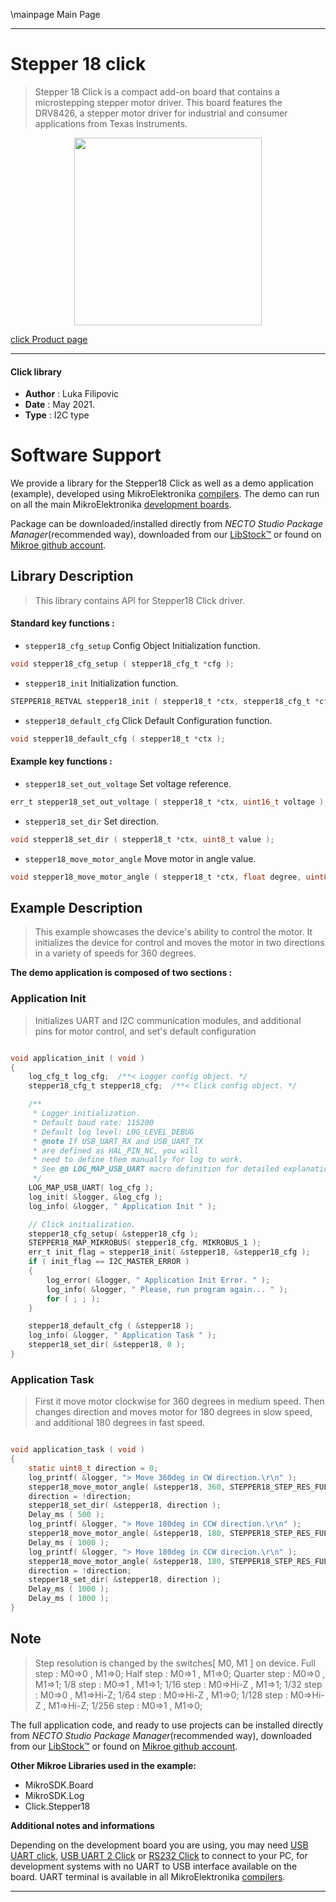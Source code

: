 \mainpage Main Page

---
# Stepper 18 click

> Stepper 18 Click is a compact add-on board that contains a microstepping stepper motor driver. This board features the DRV8426, a stepper motor driver for industrial and consumer applications from Texas Instruments.

<p align="center">
  <img src="https://download.mikroe.com/images/click_for_ide/stepper_18_click.png" height=300px>
</p>

[click Product page](https://www.mikroe.com/stepper-18-click)

---


#### Click library

- **Author**        : Luka Filipovic
- **Date**          : May 2021.
- **Type**          : I2C type


# Software Support

We provide a library for the Stepper18 Click
as well as a demo application (example), developed using MikroElektronika
[compilers](https://www.mikroe.com/necto-studio).
The demo can run on all the main MikroElektronika [development boards](https://www.mikroe.com/development-boards).

Package can be downloaded/installed directly from *NECTO Studio Package Manager*(recommended way), downloaded from our [LibStock&trade;](https://libstock.mikroe.com) or found on [Mikroe github account](https://github.com/MikroElektronika/mikrosdk_click_v2/tree/master/clicks).

## Library Description

> This library contains API for Stepper18 Click driver.

#### Standard key functions :

- `stepper18_cfg_setup` Config Object Initialization function.
```c
void stepper18_cfg_setup ( stepper18_cfg_t *cfg );
```

- `stepper18_init` Initialization function.
```c
STEPPER18_RETVAL stepper18_init ( stepper18_t *ctx, stepper18_cfg_t *cfg );
```

- `stepper18_default_cfg` Click Default Configuration function.
```c
void stepper18_default_cfg ( stepper18_t *ctx );
```

#### Example key functions :

- `stepper18_set_out_voltage` Set voltage reference.
```c
err_t stepper18_set_out_voltage ( stepper18_t *ctx, uint16_t voltage );
```

- `stepper18_set_dir` Set direction.
```c
void stepper18_set_dir ( stepper18_t *ctx, uint8_t value );
```

- `stepper18_move_motor_angle` Move motor in angle value.
```c
void stepper18_move_motor_angle ( stepper18_t *ctx, float degree, uint8_t step_res, uint8_t speed );
```

## Example Description

> This example showcases the device's ability to control the motor.
It initializes the device for control and moves the motor in two 
directions in a variety of speeds for 360 degrees.

**The demo application is composed of two sections :**

### Application Init

> Initializes UART and I2C communication modules, and additional  
pins for motor control, and set's default configuration

```c

void application_init ( void ) 
{
    log_cfg_t log_cfg;  /**< Logger config object. */
    stepper18_cfg_t stepper18_cfg;  /**< Click config object. */

    /** 
     * Logger initialization.
     * Default baud rate: 115200
     * Default log level: LOG_LEVEL_DEBUG
     * @note If USB_UART_RX and USB_UART_TX 
     * are defined as HAL_PIN_NC, you will 
     * need to define them manually for log to work. 
     * See @b LOG_MAP_USB_UART macro definition for detailed explanation.
     */
    LOG_MAP_USB_UART( log_cfg );
    log_init( &logger, &log_cfg );
    log_info( &logger, " Application Init " );

    // Click initialization.
    stepper18_cfg_setup( &stepper18_cfg );
    STEPPER18_MAP_MIKROBUS( stepper18_cfg, MIKROBUS_1 );
    err_t init_flag = stepper18_init( &stepper18, &stepper18_cfg );
    if ( init_flag == I2C_MASTER_ERROR ) 
    {
        log_error( &logger, " Application Init Error. " );
        log_info( &logger, " Please, run program again... " );
        for ( ; ; );
    }

    stepper18_default_cfg ( &stepper18 );
    log_info( &logger, " Application Task " );
    stepper18_set_dir( &stepper18, 0 );
}

```

### Application Task

> First it move motor clockwise for 360 degrees in medium speed. 
Then changes direction and moves motor for 180 degrees in slow speed,
and additional 180 degrees in fast speed.

```c

void application_task ( void ) 
{
    static uint8_t direction = 0;
    log_printf( &logger, "> Move 360deg in CW direction.\r\n" );
    stepper18_move_motor_angle( &stepper18, 360, STEPPER18_STEP_RES_FULL, STEPPER18_SPEED_MEDIUM );
    direction = !direction;
    stepper18_set_dir( &stepper18, direction );
    Delay_ms ( 500 );
    log_printf( &logger, "> Move 180deg in CCW direction.\r\n" );
    stepper18_move_motor_angle( &stepper18, 180, STEPPER18_STEP_RES_FULL, STEPPER18_SPEED_SLOW );
    Delay_ms ( 1000 );
    log_printf( &logger, "> Move 180deg in CCW direcion.\r\n" );
    stepper18_move_motor_angle( &stepper18, 180, STEPPER18_STEP_RES_FULL, STEPPER18_SPEED_FAST );
    direction = !direction;
    stepper18_set_dir( &stepper18, direction );
    Delay_ms ( 1000 );
    Delay_ms ( 1000 );
}

```

## Note

> Step resolution is changed by the switches[ M0, M1 ] on device.
Full step    :   M0=>0 ,     M1=>0;
Half step    :   M0=>1 ,     M1=>0;
Quarter step :   M0=>0 ,     M1=>1;
1/8 step     :   M0=>1 ,     M1=>1;
1/16 step    :   M0=>Hi-Z ,  M1=>1;
1/32 step    :   M0=>0 ,     M1=>Hi-Z;
1/64 step    :   M0=>Hi-Z ,  M1=>0;
1/128 step   :   M0=>Hi-Z ,  M1=>Hi-Z;
1/256 step   :   M0=>1 ,     M1=>0;

The full application code, and ready to use projects can be installed directly from *NECTO Studio Package Manager*(recommended way), downloaded from our [LibStock&trade;](https://libstock.mikroe.com) or found on [Mikroe github account](https://github.com/MikroElektronika/mikrosdk_click_v2/tree/master/clicks).

**Other Mikroe Libraries used in the example:**

- MikroSDK.Board
- MikroSDK.Log
- Click.Stepper18

**Additional notes and informations**

Depending on the development board you are using, you may need
[USB UART click](https://www.mikroe.com/usb-uart-click),
[USB UART 2 Click](https://www.mikroe.com/usb-uart-2-click) or
[RS232 Click](https://www.mikroe.com/rs232-click) to connect to your PC, for
development systems with no UART to USB interface available on the board. UART
terminal is available in all MikroElektronika
[compilers](https://shop.mikroe.com/compilers).

---

